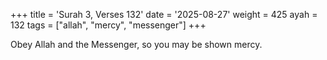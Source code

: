 +++
title = 'Surah 3, Verses 132'
date = '2025-08-27'
weight = 425
ayah = 132
tags = ["allah", "mercy", "messenger"]
+++

Obey Allah and the Messenger, so you may be shown mercy.